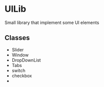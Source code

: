 # UILib

Small library that implement some UI elements 

## Classes

+ Slider
+ Window
+ DropDownList
+ Tabs
+ switch
+ checkbox
+ 
